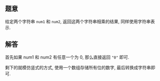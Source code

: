 ## 题意

给定两个字符串 `num1` 和 `num2`, 返回这两个字符串相乘的结果, 同样使用字符串表示.

## 解答

首先如果 num1 和 num2 有任意一个为 0, 那么直接返回 `"0"` 即可.

剩下的就模仿竖式的方式, 使用一个数组存储所有位的数字, 最后转换成字符串即可.
